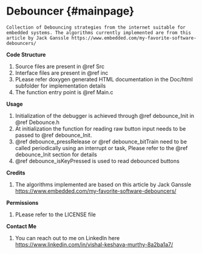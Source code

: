 Debouncer                      {#mainpage}
============
    Collection of Debouncing strategies from the internet suitable for embedded systems. The algorithms currently implemented are from this article by Jack Ganssle https://www.embedded.com/my-favorite-software-debouncers/

**Code Structure**

1. Source files are present in @ref Src
2. Interface files are present in @ref inc
3. PLease refer doxygen generated HTML documentation in the Doc/html subfolder for implementation details
4. The function entry point is @ref Main.c

**Usage**

1. Initialization of the debugger is achieved through @ref debounce_Init in @ref Debounce.h
2. At initialization the function for reading raw button input needs to be passed to @ref debounce_Init.
3. @ref debounce_pressRelease or @ref debounce_bitTrain need to be called periodically using an interrupt or task, Please refer to the @ref debounce_Init section for details 
4. @ref debounce_isKeyPressed is used to read debounced buttons


**Credits**
1. The algorithms implemented are based on this article by Jack Ganssle 
https://www.embedded.com/my-favorite-software-debouncers/


**Permissions**

1. PLease refer to the LICENSE file

**Contact Me**
1. You can reach out to me on LinkedIn here
https://www.linkedin.com/in/vishal-keshava-murthy-8a2ba1a7/

